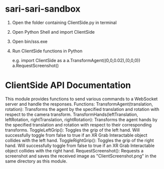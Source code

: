 # sari-sari-sandbox

1. Open the folder containing ClientSide.py in terminal
2. Open Python Shell and import ClientSide
3. Open bin/sss.exe
4. Run ClientSide functions in Python
   
   e.g.
   import ClientSide as a
   a.TransformAgent((0,0,0.02),(0,0,0))
   a.RequestScreenshot()

# ClientSide API Documentation
This module provides functions to send various commands to a WebSocket server and handle the responses.
Functions:
    TransformAgent(translation, rotation):
        Transforms the agent by the specified translation and rotation with respect to the camera transform.
    TransformHands(leftTranslation, leftRotation, rightTranslation, rightRotation):
        Transforms the agent hands by the specified translation and rotation with respect to their corresponding transforms.
    ToggleLeftGrip():
        Toggles the grip of the left hand. Will successfully toggle from false to true if an XR Grab Interactable object collides with the left hand.
    ToggleRightGrip():
        Toggles the grip of the right hand. Will successfully toggle from false to true if an XR Grab Interactable object collides with the right hand.
    RequestScreenshot():
        Requests a screenshot and saves the received image as "ClientScreenshot.png" in the same directory as this module.
